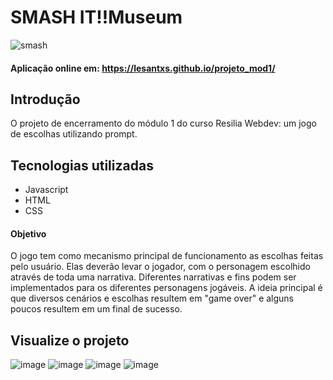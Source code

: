 # SMASH IT!!Museum

![smash](https://user-images.githubusercontent.com/93748083/143372881-f29126ab-14ce-4f27-8f18-f5dfc5affcdc.png)

#### Aplicação online em: https://lesantxs.github.io/projeto_mod1/

## Introdução

O projeto de encerramento do módulo 1 do curso Resilia Webdev: um jogo de escolhas utilizando prompt.

## Tecnologias utilizadas

- Javascript
- HTML
- CSS

#### Objetivo

O jogo tem como mecanismo principal de funcionamento as escolhas feitas pelo usuário. Elas deverão levar
o jogador, com o personagem escolhido através de toda uma narrativa. Diferentes narrativas e fins podem
ser implementados para os diferentes personagens jogáveis. A ideia principal é que diversos cenários e
escolhas resultem em "game over" e alguns poucos resultem em um final de sucesso.

## Visualize o projeto

![image](https://user-images.githubusercontent.com/93748083/143373023-4062e82d-872a-4aef-96f8-6027a02416c3.png)
![image](https://user-images.githubusercontent.com/93748083/143373078-c5166b29-f058-4edc-8620-1d5400ac23bf.png)
![image](https://user-images.githubusercontent.com/93748083/143373107-a82958ee-0b11-433d-8c73-bbf200d0c825.png)
![image](https://user-images.githubusercontent.com/93748083/143373153-ff4b8127-c031-40ca-947e-86890bf81d55.png)
